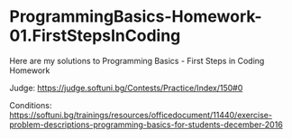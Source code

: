 # ProgrammingBasics-Homework-01.FirstStepsInCoding

Here are my solutions to Programming Basics - First Steps in Coding Homework

Judge: https://judge.softuni.bg/Contests/Practice/Index/150#0

Conditions: https://softuni.bg/trainings/resources/officedocument/11440/exercise-problem-descriptions-programming-basics-for-students-december-2016

